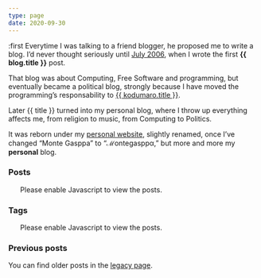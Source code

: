 ```yaml
---
type: page
date: 2020-09-30
---
```

[July 2006]: http://montegasppa.blogspot.com/2006/07/prlogo.html
[kodumaro]: {{{kodumaro.url}}}
[legacy page]: /legacy.html
[personal website]: {{{site}}}

:first Everytime I was talking to a friend blogger, he proposed me to write a
blog. I’d never thought seriously until [July 2006][], when I wrote the first
**{{ blog.title }}** post.


That blog was about Computing, Free Software and programming, but eventually
became a political blog, strongly because I have moved the programming’s
responsability to [{{ kodumaro.title }}][kodumaro].

Later {{ title }} turned into my personal blog, where I throw up everything
affects me, from religion to music, from Computing to Politics.

It was reborn under my [personal website][], slightly renamed, once I’ve changed
“Monte Gasppa” to “ℳontegasppα,” but more and more my **personal** blog.

### Posts

<ul id="postsList">
  <noscript>Please enable Javascript to view the posts.</noscript>
</ul>

### Tags

<ul id="tagsList">
  <noscript>Please enable Javascript to view the posts.</noscript>
</ul>

### Previous posts

You can find older posts in the [legacy page][].

<script>
  var urlParams = new URLSearchParams(window.location.search)
  var currentTag = urlParams.get('tag')

  if (currentTag) {
    $('#posts').text('Posts at ')
    $('#posts').append('<code>' + currentTag + '</code>')
    $('#postsList').append('<li><a href="/">Back home</a></li>')
    $.getJSON('/tags/' + currentTag + '.json', function(posts) {
      for (var post of posts) {
        $('#postsList').append(
          '<li><small>[' + post.date + ']</small> <a href="' + post.url + '">' + post.title + '</a></li>'
        )
      }
    })

  } else {
    $('#posts').text('Latest posts')
    $.getJSON('/posts.json', function(posts) {
      for (var post of posts) {
        $('#postsList').append(
          '<li><small>[' + post.date + ']</small> <a href="' + post.url + '">' + post.title + '</a></li>'
        )
      }
    })
  }

  $.getJSON('/tags.json', function(tags) {
    for (var tag of tags) {
      $('#tagsList').append('<li><a href="/?tag=' + tag + '"><code>' + tag.replace(/-/g, ' ') + '</code></a></li>')
    }
  })
</script>
